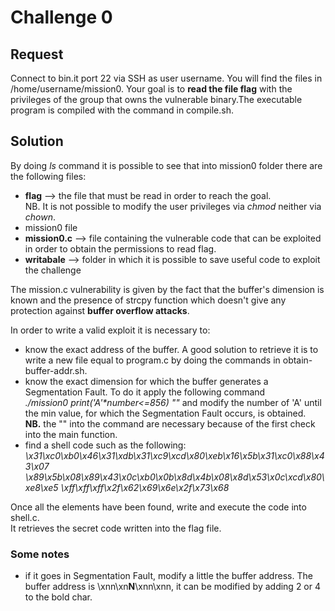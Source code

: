 <h1>Challenge 0</h1>
<h2>Request</h2>
Connect to bin.it port 22 via SSH as user username. You will find the files in /home/username/mission0. 
Your goal is to <strong>read the file flag</strong> with the privileges of the group that owns the vulnerable binary.The executable program is compiled with the command in compile.sh.

<h2>Solution</h2>
By doing <em>ls</em> command it is possible to see that into mission0 folder 
there are the following files:
<ul>
  <li> <strong>flag</strong> --> the file that must be read in order to reach the goal. <br> NB. It is not possible to modify the user     privileges via <em>chmod</em> neither via <em>chown</em>.</li>
  <li> mission0 file </li>
  <li> <strong>mission0.c</strong> --> file containing the vulnerable code that can be exploited in order to obtain the permissions to     read flag.</li>
  <li> <strong>writabale</strong> --> folder in which it is possible to save useful code to exploit the challenge</li>
</ul>

The mission.c vulnerability is given by the fact that the buffer's dimension is known and the presence of strcpy function which doesn't give any protection against <strong>buffer overflow attacks</strong>.

In order to write a valid exploit it is necessary to:
<ul>
  <li>know the exact address of the buffer. A good solution to retrieve it is to write a new file equal to program.c by doing the         commands in obtain-buffer-addr.sh.</li>
  <li>know the exact dimension for which the buffer generates a Segmentation Fault. To do it apply the following command<br>
  <em>./mission0 print('A'*number<=856) ""</em> and modify the number of 'A' until the min value, for which the Segmentation Fault         occurs, is obtained.<br>
  <strong>NB.</strong> the "" into the command are necessary because of the first check into the main function.</li> 
  <li>find a shell code such as the following:<br>
  <em>\x31\xc0\xb0\x46\x31\xdb\x31\xc9\xcd\x80\xeb\x16\x5b\x31\xc0\x88\x43\x07
  \x89\x5b\x08\x89\x43\x0c\xb0\x0b\x8d\x4b\x08\x8d\x53\x0c\xcd\x80\xe8\xe5 
  \xff\xff\xff\x2f\x62\x69\x6e\x2f\x73\x68</em></li>
</ul>

Once all the elements have been found, write and execute the code into shell.c.<br>
It retrieves the secret code written into the flag file.

<h3>Some notes</h3>
<ul>
  <li>if it goes in Segmentation Fault, modify a little the buffer address. The buffer address is \xnn\xn<strong>N</strong>\xnn\xnn, it   can be modified by adding 2 or 4 to the bold char. </li>
</ul>


